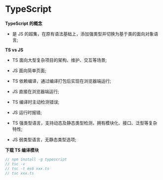 # TypeScript

**TypeScript 的概念**

- 是 JS 的超集，在原有语法基础上，添加强类型并切换为基于类的面向对象语言;

**TS vs JS**

- TS 面向大型复杂项目的架构、维护、交互等场景;
- JS 面向简单页面;

- TS 依赖编译，通过编译打包后实现在浏览器端运行;
- JS 直接在浏览器端运行;

- TS 编译时主动检测错误;
- JS 运行时报错;

- TS 强类型语言，支持动态及静态类型检测，拥有模块化、接口、泛型等复杂特性;
- JS 弱类型语言，无静态类型选项;

**下载 TS 编译模块**

```js
// npm install -g typescript
// tsc -v
// tsc -t es6 xxx.ts
// tsc xxx.ts
```
